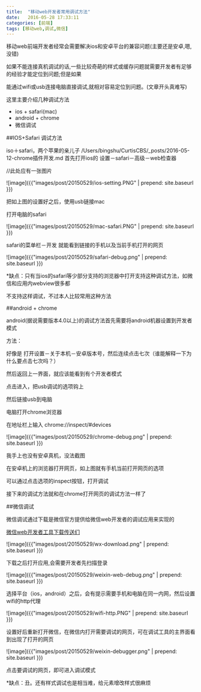```yaml
---
title:  "移动web开发者常用调试方法"
date:   2016-05-28 17:33:11
categories: [前端]
tags: [移动web,调试,微信]
---
```


移动web前端开发者经常会需要解决ios和安卓平台的兼容问题(主要还是安卓,嗯,没错)

如果不能连接真机调试的话,一些比较奇葩的样式或缓存问题就需要开发者有足够的经验才能定位到问题;但是如果

能通过wifi或usb连接电脑直接调试,就相对容易定位到问题。(文章开头真难写)

这里主要介绍几种调试方法
 
* ios + safari(mac) 
* android + chrome
* 微信调试

##IOS+Safari 调试方法

iso＋safari，两个苹果的亲儿子
/Users/bingshu/CurtisCBS/_posts/2016-05-12-chrome插件开发.md
首先打开ios的 设置－safari－高级－web检查器

//此处应有一张图片

![image]({{"images/post/20150529/ios-setting.PNG" | prepend: site.baseurl }})

把如上图的设置好之后，使用usb链接mac

打开电脑的safari

![image]({{"images/post/20150529/mac-safari.PNG" | prepend: site.baseurl }})

safari的菜单栏－开发 就能看到链接的手机以及当前手机打开的网页

![image]({{"images/post/20150529/safari-debug.png" | prepend: site.baseurl }})

*缺点：只有当ios的safari等少部分支持的浏览器中打开支持这种调试方法，如微信和应用内webview很多都

不支持这样调试，不过本人比较常用这种方法

##android + chrome

android(据说需要版本4.0以上)的调试方法首先需要将android机器设置到开发者模式

方法：

好像是 打开设置－关于本机－安卓版本号，然后连续点击七次（谁能解释一下为什么要点击七次吗？）

然后返回上一界面，就应该能看到有个开发者模式

点击进入，把usb调试的选项钩上

然后链接usb到电脑

电脑打开chrome浏览器

在地址栏上输入 chrome://inspect/#devices

![image]({{"images/post/20150529/chrome-debug.png" | prepend: site.baseurl }})

我手上也没有安卓真机，没法截图

在安卓机上的浏览器打开网页，如上图就有手机当前打开网页的选项

可以通过点击选项的inspect按钮，打开调试

接下来的调试方法就和在chrome打开网页的调试方法一样了

##微信调试

微信调试通过下载是微信官方提供给微信web开发者的调试应用来实现的

[微信web开发者工具下载传送们](https://mp.weixin.qq.com/wiki/10/e5f772f4521da17fa0d7304f68b97d7e.html)

![image]({{"images/post/20150529/wx-download.png" | prepend: site.baseurl }})

下载之后打开应用,会需要开发者先扫描登录

![image]({{"images/post/20150529/weixin-web-debug.png" | prepend: site.baseurl }})

选择平台（ios，android）之后，会有提示需要手机和电脑在同一内网，然后设置wifi的http代理

![image]({{"images/post/20150529/wifi-http.PNG" | prepend: site.baseurl }})

设置好后重新打开微信，在微信内打开需要调试的网页，可在调试工具的主界面看到出现了打开的网页

![image]({{"images/post/20150529/weixin-debugger.png" | prepend: site.baseurl }})

点击要调试的网页，即可进入调试模式

*缺点：丑。还有样式调试也是相当难，给元素增改样式很麻烦
